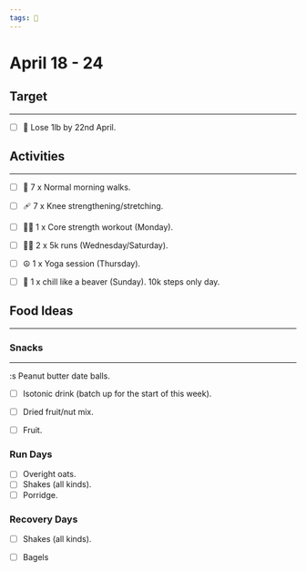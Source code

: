 ```yaml
---
tags: 📆
---
```


# April 18 - 24

## Target
---

- [ ] 🥇 Lose 1lb by 22nd April.


## Activities
---

- [ ] 🚶 7 x Normal morning walks.
- [ ]  🩹 7 x Knee strengthening/stretching.
- [ ] 🏋‍♀ 1 x Core strength workout (Monday).
- [ ] 🏃‍♀ 2 x 5k runs (Wednesday/Saturday).
- [ ]  ☮ 1 x Yoga session (Thursday).
- [ ]  🦫 1 x chill like a beaver (Sunday). 10k steps only day.


## Food Ideas
---

### Snacks
---

:s Peanut butter date balls.
- [ ] Isotonic drink (batch up for the start of this week).
- [ ] Dried fruit/nut mix.
- [ ] Fruit.


### Run Days

- [ ] Overight oats.
- [ ] Shakes (all kinds).
- [ ] Porridge.

### Recovery Days

- [ ] Shakes (all kinds).
- [ ] Bagels



